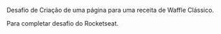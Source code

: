 Desafio de Criação de uma página para uma receita de Waffle Clássico.

Para completar desafio do Rocketseat.